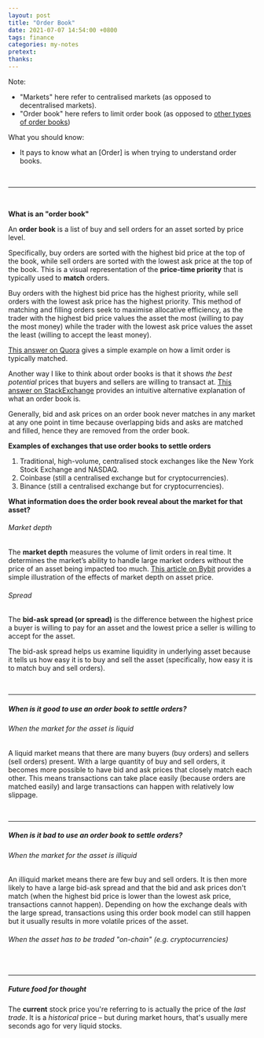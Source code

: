 ```yaml
---
layout: post
title: "Order Book"
date: 2021-07-07 14:54:00 +0800
tags: finance
categories: my-notes
pretext:
thanks:
---
```


Note:

- "Markets" here refer to centralised markets (as opposed to decentralised markets).
- "Order book" here refers to limit order book (as opposed to [other types of order books](https://www.stocksbaazigar.com/types-of-order-books/))

What you should know:

- It pays to know what an [Order] is when trying to understand order books.

<br />

---

<br />

**What is an "order book"**

An **order book** is a list of buy and sell orders for an asset sorted by price level.

Specifically, buy orders are sorted with the highest bid price at the top of the book, while sell orders are sorted with the lowest ask price at the top of the book. This is a visual representation of the **price-time priority** that is typically used to **match** orders.

Buy orders with the highest bid price has the highest priority, while sell orders with the lowest ask price has the highest priority. This method of matching and filling orders seek to maximise allocative efficiency, as the trader with the highest bid price values the asset the most (willing to pay the most money) while the trader with the lowest ask price values the asset the least (willing to accept the least money).

[This answer on Quora](https://www.quora.com/How-do-exchanges-match-limit-orders) gives a simple example on how a limit order is typically matched.

Another way I like to think about order books is that it shows _the best potential_ prices that buyers and sellers are willing to transact at. [This answer on StackExchange](https://money.stackexchange.com/questions/1063/can-someone-explain-a-stocks-bid-vs-ask-price-relative-to-current-price) provides an intuitive alternative explanation of what an order book is.

Generally, bid and ask prices on an order book never matches in any market at any one point in time because overlapping bids and asks are matched and filled, hence they are removed from the order book.

**Examples of exchanges that use order books to settle orders**

1. Traditional, high-volume, centralised stock exchanges like the New York Stock Exchange and NASDAQ.
2. Coinbase (still a centralised exchange but for cryptocurrencies).
3. Binance (still a centralised exchange but for cryptocurrencies).

**What information does the order book reveal about the market for that asset?**

###### Market depth

The **market depth** measures the volume of limit orders in real time. It determines the market’s ability to handle large market orders without the price of an asset being impacted too much. [This article on Bybit](https://blog.bybitglobal.com/en-us/learn/order-book-explained-for-beginners/) provides a simple illustration of the effects of market depth on asset price.

###### Spread

The **bid-ask spread (or spread)** is the difference between the highest price a buyer is willing to pay for an asset and the lowest price a seller is willing to accept for the asset.

The bid-ask spread helps us examine liquidity in underlying asset because it tells us how easy it is to buy and sell the asset (specifically, how easy it is to match buy and sell orders).

<br />

---

##### When is it good to use an order book to settle orders?

###### When the market for the asset is liquid

A liquid market means that there are many buyers (buy orders) and sellers (sell orders) present. With a large quantity of buy and sell orders, it becomes more possible to have bid and ask prices that closely match each other. This means transactions can take place easily (because orders are matched easily) and large transactions can happen with relatively low slippage.

<br />

---

##### When is it bad to use an order book to settle orders?

###### When the market for the asset is illiquid

An illiquid market means there are few buy and sell orders. It is then more likely to have a large bid-ask spread and that the bid and ask prices don't match (when the highest bid price is lower than the lowest ask price, transactions cannot happen). Depending on how the exchange deals with the large spread, transactions using this order book model can still happen but it usually results in more volatile prices of the asset.

###### When the asset has to be traded "on-chain" (e.g. cryptocurrencies)

<br />

---

##### Future food for thought

The **current** stock price you're referring to is actually the price of the _last trade_. It is a _historical_ price – but during market hours, that's usually mere seconds ago for very liquid stocks.
